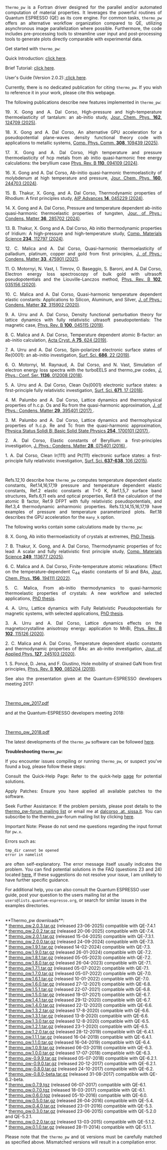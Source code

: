 <p align="justify"> 
<code>Thermo_pw</code> is a Fortran driver designed for the parallel and/or automated computation of material properties. It leverages the powerful routines of Quantum ESPRESSO (QE) as its core engine. For common tasks, <code>thermo_pw</code> offers an alternative workflow organization compared to QE, utilizing asynchronous image parallelization where possible. Furthermore, the code includes pre-processing tools to streamline user input and post-processing tools to generate plots directly comparable with experimental data.</p>

<p align="justify">Get started with <code>thermo_pw</code>:</p>
Quick Introduction: <a href="https://dalcorso.github.io/thermo_pw/thermo_pw_help.html"> click here</a>.

Brief Tutorial: <a href="https://people.sissa.it/dalcorso/thermo_pw/tutorial/tutorial.html"> click here</a>.

User's Guide (Version 2.0.2):<a href="https://people.sissa.it/dalcorso/thermo_pw/user_guide/index.html"> click here</a>.
<br>
<p align="justify">Currently, there is no dedicated publication for citing <code>thermo_pw</code>. If you wish to reference it in your work, please cite this webpage.</p>

<p align="justify">The following publications describe new
features implemented in <code>thermo_pw</code>:</p>

<p align="justify">
19. X. Gong and A. Dal Corso,
High-pressure and high-temperature thermoelasticity of tantalum: 
an ab-initio study,
<a href="https://doi.org/10.1063/5.0258989">
Jour. Chem. Phys. <b>162</b>, 124709 (2025)</a>.</p>
<p align="justify">
18. X. Gong and A. Dal Corso,
An alternative GPU acceleration for a pseudopotential plane-waves 
density functional theory code with applications to metallic systems,
<a href="https://arxiv.org/abs/2412.01695">
Comp. Phys. Comm. <b>308</b>, 109439 (2025)</a>.</p>
<p align="justify">
17. X. Gong and A. Dal Corso,
High temperature and pressure thermoelasticity of hcp metals from 
ab initio quasi-harmonic free energy calculations: the beryllium case
<a href="https://journals.aps.org/prb/abstract/10.1103/PhysRevB.110.094109">
Phys. Rev. B <b>110</b>, 094109 (2024)</a>.</p>
<p align="justify">
16. X. Gong and A. Dal Corso,
Ab-initio quasi-harmonic thermoelasticity of molybdenum at 
high temperature and pressure,
<a href="https://pubs.aip.org/aip/jcp/article/160/24/244703/3299207/Ab-initio-quasi-harmonic-thermoelasticity-of">
Jour. Chem. Phys. <b>160</b>, 244703 (2024)</a>.</p>
<p align="justify">
15. B. Thakur, X. Gong, and A. Dal Corso,
Thermodynamic properties of Rhodium: A first principles study,
<a href="https://doi.org/10.1063/5.0203098"> AIP Advances <b>14</b>, 
045229 (2024)</a>.</p>
<p align="justify">
14. X. Gong and A. Dal Corso,
Pressure and temperature dependent ab-initio
quasi-harmonic thermoelastic properties of tungsten,
<a href="https://iopscience.iop.org/article/10.1088/1361-648X/ad3ac3">
Jour. of Phys.: Condens. Matter <b>36</b>, 285702 (2024)</a>.</p>
<p align="justify">
13. B. Thakur, X. Gong and A. Dal Corso,
Ab initio thermodynamic properties of Iridium: A high-pressure and high-temperature study,
<a href="https://doi.org/10.1016/j.commatsci.2024.112797">
Comp. Materials Science <B>234</B>, 112797 (2024)</a>.</p>
<p align="justify">
12. C. Malica and A. Dal Corso,
Quasi-harmonic thermoelasticity of palladium, platinum, copper and gold
from first principles,
<a href="https://iopscience.iop.org/article/10.1088/1361-648X/ac2041">
J. of Phys.: Condens. Matter <B>33</B>, 475901 (2021)</a>.</p>
<p align="justify">
11. O. Motornyi, N. Vast, I. Timrov, O. Baseggio, S. Baroni, and A. Dal Corso,
Electron energy loss spectroscopy of bulk gold with ultrasoft pseudopotentials and the Liouville-Lanczos method,
<a href="https://journals.aps.org/prb/abstract/10.1103/PhysRevB.102.035156">
Phys. Rev. B <B>102</B>, 035156 (2020)</a>.</p>
<p align="justify">
10. C. Malica and A. Dal Corso,
Quasi-harmonic temperature dependent elastic constants: Applications 
to Silicon, Aluminum, and Silver,
<a href="https://iopscience.iop.org/article/10.1088/1361-648X/ab8426/meta">
J. of Phys.: Condens. Matter <B>32</B>, 315902 (2020)</a>.</p>
<p align="justify">
9. A. Urru and A. Dal Corso,
Density functional perturbation theory for lattice dynamics with fully
relativistic ultrasoft pseudopotentials: The magnetic case,
<a href="https://journals.aps.org/prb/abstract/10.1103/PhysRevB.100.045115">Phys. Rev. B <B>100</B>, 045115 (2019)</a>.</p>
<p align="justify">
8. C. Malica and A. Dal Corso,
Temperature dependent atomic B-factor: an ab-initio calculation,
<a href="https://doi.org/10.1107/S205327331900514X">Acta Cryst. A <B>75</B>, 624 (2019)</a>.</p>
<p align="justify">
7. A. Urru and A. Dal Corso,
Spin-polarized electronic surface states of Re(0001): an ab-initio investigation,
<a href="https://doi.org/10.1016/j.susc.2019.03.008">Surf. Sci. <B>686</B>, 22 (2019)</a>.</p>
<p align="justify">
6. O. Motornyi, M. Raynaud, A. Dal Corso, and N. Vast,
Simulation of electron energy loss spectra with the turboEELS and
thermo&#95;pw codes,
<a href="https://iopscience.iop.org/article/10.1088/1742-6596/1136/1/012008/meta">J. Phys.: Conf. Ser. <B>1136</B>, 012008 (2018)</a>.</p>
<p align="justify">
5. A. Urru and A. Dal Corso,
Clean Os(0001) electronic surface states: a first-principle fully relativistic investigation,
<a href="https://www.sciencedirect.com/science/article/pii/S0039602817309469">Surf. Sci. <B> 671</B>, 17 (2018)</a>.</p>
<p align="justify">
4. M. Palumbo and A. Dal Corso,
Lattice dynamics and thermophysical properties of h.c.p. Os and Ru from
the quasi-harmonic approximation,
<a href="http://iopscience.iop.org/article/10.1088/1361-648X/aa7dca">
J. of Phys.: Condens. Matter <B>29</B>, 395401 (2017)
</a>.</p>
<p align="justify">
3. M. Palumbo and A. Dal Corso,
Lattice dynamics and thermophysical properties of h.c.p. Re and Tc from
the quasi-harmonic approximation,
<a href="http://dx.doi.org/10.1002/pssb.201700101">Physica Status Solidi B:
Basic Solid State Physics <B>254</B>, 1700101 (2017)
</a>.</p>
<p align="justify">
2. A. Dal Corso,
Elastic constants of Beryllium: a first-principles investigation,
<a href="http://dx.doi.org/10.1088/0953-8984/28/7/075401"> J. Phys.: Condens. Matter <B>28</B>, 075401 (2016) </a>.</p>
<p align="justify">
1. A. Dal Corso,
Clean Ir(111) and Pt(111) electronic surface states: a first-principle fully relativistic investigation,
<a href="http://www.sciencedirect.com/science/article/pii/S0039602815000734"> Surf. Sci. <B>637-638</B>, 106 (2015)</a>.</p>
<br>
<p align="justify">Refs.12,10 describe how <code>thermo_pw</code> computes temperature
dependent elastic constants, Ref.14,16,17,19 pressure and temperature dependent
elastic constants, Ref.2 elastic constants at T=0 K,
Ref.1,5,7 surface band structures, Refs.6,11 eels and optical properties,
Ref.8 the calculation of the atomic B factor,
Ref.9 DFPT with fully relativistic pseudopotentials, and Ref.3,4
thermodynamic anharmonic properties. Refs.13,14,15,16,17,19 have examples of 
pressure and temperature parameterized plots.
Ref.18 describes the GPU acceleration for the <code>many_k</code> option.</p>

<p align="justify">The following works contain some calculations made by <code>thermo_pw</code>:</p>
<p align="justify">
8. X. Gong, Ab initio thermoelasticity of crystals at extremes,
<a href="https://iris.sissa.it/handle/20.500.11767/143090">PhD Thesis</a>.</p>
<p align="justify">
7. B. Thakur, X. Gong, and A. Dal Corso,
Thermodynamic properties of fcc lead: A scalar and fully 
relativistic first principle study,
<a href="https://doi.org/10.1016/j.commatsci.2025.113677">
Comp. Materials Science <b>249</b>, 113677 (2025)</a>.</p>
<p align="justify">
6. C. Malica and A. Dal Corso,
Finite-temperature atomic relaxations: Effect on the temperature-dependent C<sub>44</sub> elastic constants of Si and BAs,
<a href="https://doi.org/10.1063/5.0093376">
Jour. Chem. Phys. <B>156</B>, 194111 (2022)</a>.</p> 
<p align="justify">
5. C. Malica,
From ab-initio thermodynamics to quasi-harmonic thermoelastic properties 
of crystals: A new workflow and selected applications,
<a href="https://iris.sissa.it/retrieve/handle/20.500.11767/125489/148394/Cristiano_Malica_Thesis.pdf">PhD thesis</a>.</p>
<p align="justify">
4. A. Urru,
Lattice dynamics with Fully Relativistic Pseudopotentials for magnetic systems,
with selected applications,
<a href="https://iris.sissa.it/handle/20.500.11767/115671#.X8uStKYo-cM">PhD thesis</a>.</p>
<p align="justify">
3. A. Urru and A. Dal Corso,
Lattice dynamics effects on the magnetocrystalline anisotropy
energy: application to MnBi,
<a href="https://journals.aps.org/prb/abstract/10.1103/PhysRevB.102.115126">
Phys. Rev. B <B>102</B>, 115126 (2020)</a>.</p>
<p align="justify">
2. C. Malica and A. Dal Corso,
Temperature dependent elastic constants and thermodynamic properties 
of BAs: an ab-initio investigation, 
<a href="https://aip.scitation.org/doi/10.1063/5.0011111">
Jour. of Applied Phys. <B>127</B>, 245103 (2020)</a>.</p>
<p align="justify">
1. S. Poncé, D. Jena, and F. Giustino,
Hole mobility of strained GaN from first principles,
<a href="https://journals.aps.org/prb/abstract/10.1103/PhysRevB.100.085204">
Phys. Rev. B <B>100</B>, 085204 (2019)</a>.</p>
<p align="justify">
See also the presentation given at the Quantum-ESPRESSO developers meeting 2017:</p>
<br>
<p align="justify">
<a href="https://people.sissa.it/~dalcorso/thermo_pw_2017.pdf">Thermo_pw_2017.pdf</a></p>
<p align="justify">
and at the Quantum-ESPRESSO developers meeting 2018:</p>
<br>
<p align="justify">
<a href="https://people.sissa.it/~dalcorso/thermo_pw_2018.pdf">Thermo_pw_2018.pdf</a></p>

<p align="justify">
The latest developments of the <code>thermo_pw</code> software can be
followed <a href="https://github.com/dalcorso/thermo_pw/commits/master">here</a>.</p>

**Troubleshooting <code>thermo_pw</code>:**

<p align="justify">If you encounter issues compiling or running <code>thermo_pw</code>, or suspect you've found a bug, please follow these steps:</p>

<p align="justify">
Consult the Quick-Help Page: Refer to the quick-help <a href="https://dalcorso.github.io/thermo_pw/thermo_pw_help.html"> page</a> for potential solutions.</p>

<p align="justify">
Apply Patches: Ensure you have applied all available patches to the software.</p>

<p align="justify">
Seek Further Assistance: If the problem persists, please post details to the <a href="mailto:thermo_pw-forum@lists.quantum-espresso.org">thermo_pw-forum mailing list</a> or email me at <a href="mailto:dalcorso .at. sissa.it">dalcorso .at. sissa.it</a>. You can subscribe to the thermo_pw-forum mailing list by clicking <a href="https://lists.quantum-espresso.org/mailman/listinfo/thermo_pw-forum">here</a>.</p>

<p align="justify">Important Note: Please do not send me questions regarding the input format for <code>pw.x</code>.</p>

<p align="justify">Errors such as:</p>

    tmp_dir cannot be opened
    error in namelist

<p align="justify">are often self-explanatory. The error message itself usually indicates the problem. You can find potential solutions in the FAQ (questions 23 and 24) located <a href="https://dalcorso.github.io/thermo_pw/thermo_pw_help.html">here.</a> If these suggestions do not resolve your issue, I am unlikely to have further specific guidance.</p>

<p aling="justify"> For additional help, you can also consult the Quantum ESPRESSO user guide, post your question to the users mailing list at the <code>users@lists.quantum-espresso.org</code>, or search for similar issues in the examples directories.</p>
<br>
**Thermo_pw downloads**:
<br>
* <a href="http://people.sissa.it/%7Edalcorso/thermo_pw/thermo_pw.2.0.3.tar.gz">
thermo_pw.2.0.3.tar.gz</a>  (released 23-06-2025) compatible with QE-7.4.1
<br>
* <a href="http://people.sissa.it/%7Edalcorso/thermo_pw/thermo_pw.2.0.2.tar.gz">
thermo_pw.2.0.2.tar.gz</a>  (released 20-06-2025) compatible with QE-7.4.
<br>
* <a href="http://people.sissa.it/%7Edalcorso/thermo_pw/thermo_pw.2.0.1.tar.gz">
thermo_pw.2.0.1.tar.gz</a>  (released 15-04-2025) compatible with QE-7.3.1.
<br>
* <a href="http://people.sissa.it/%7Edalcorso/thermo_pw/thermo_pw.2.0.0.tar.gz">
thermo_pw.2.0.0.tar.gz</a>  (released 24-09-2024) compatible with QE-7.3.
<br>
* <a href="http://people.sissa.it/%7Edalcorso/thermo_pw/thermo_pw.1.9.1.tar.gz">
thermo_pw.1.9.1.tar.gz</a>  (released 14-02-2024) compatible with QE-7.3.
<br>
* <a href="http://people.sissa.it/%7Edalcorso/thermo_pw/thermo_pw.1.9.0.tar.gz">
thermo_pw.1.9.0.tar.gz</a>  (released 26-01-2024) compatible with QE-7.2.
<br>
* <a href="http://people.sissa.it/%7Edalcorso/thermo_pw/thermo_pw.1.8.1.tar.gz">
thermo_pw.1.8.1.tar.gz</a>  (released 05-05-2023) compatible with QE-7.2.
<br>
* <a href="http://people.sissa.it/%7Edalcorso/thermo_pw/thermo_pw.1.8.0.tar.gz">
thermo_pw.1.8.0.tar.gz</a>  (released 26-04-2023) compatible with QE-7.1.
<br>
* <a href="http://people.sissa.it/%7Edalcorso/thermo_pw/thermo_pw.1.7.1.tar.gz">
thermo_pw.1.7.1.tar.gz</a>  (released 05-07-2022) compatible with QE-7.1.
<br>
* <a href="http://people.sissa.it/%7Edalcorso/thermo_pw/thermo_pw.1.7.0.tar.gz">
thermo_pw.1.7.0.tar.gz</a>  (released 05-07-2022) compatible with QE-7.0.
<br>
* <a href="http://people.sissa.it/%7Edalcorso/thermo_pw/thermo_pw.1.6.1.tar.gz">
thermo_pw.1.6.1.tar.gz</a>  (released 10-01-2022) compatible with QE-7.0.
<br>
* <a href="http://people.sissa.it/%7Edalcorso/thermo_pw/thermo_pw.1.6.0.tar.gz">
thermo_pw.1.6.0.tar.gz</a>  (released 27-12-2021) compatible with QE-6.8.
<br>
* <a href="http://people.sissa.it/%7Edalcorso/thermo_pw/thermo_pw.1.5.1.tar.gz">
thermo_pw.1.5.1.tar.gz</a>  (released 22-07-2021) compatible with QE-6.8.
<br>
* <a href="http://people.sissa.it/%7Edalcorso/thermo_pw/thermo_pw.1.5.0.tar.gz">
thermo_pw.1.5.0.tar.gz</a>  (released 19-07-2021) compatible with QE-6.7.
<br>
* <a href="http://people.sissa.it/%7Edalcorso/thermo_pw/thermo_pw.1.4.1.tar.gz">
thermo_pw.1.4.1.tar.gz</a>  (released 29-12-2020) compatible with QE-6.7.
<br>
* <a href="http://people.sissa.it/%7Edalcorso/thermo_pw/thermo_pw.1.4.0.tar.gz">
thermo_pw.1.4.0.tar.gz</a>  (released 22-12-2020) compatible with QE-6.6.
<br>
* <a href="http://people.sissa.it/%7Edalcorso/thermo_pw/thermo_pw.1.3.2.tar.gz">
thermo_pw.1.3.2.tar.gz</a>  (released 17-8-2020) compatible with QE-6.6.
<br>
* <a href="http://people.sissa.it/%7Edalcorso/thermo_pw/thermo_pw.1.3.1.tar.gz">
thermo_pw.1.3.1.tar.gz</a>  (released 13-8-2020) compatible with QE-6.6.
<br>
* <a href="http://people.sissa.it/%7Edalcorso/thermo_pw/thermo_pw.1.3.0.tar.gz">
thermo_pw.1.3.0.tar.gz</a>  (released 12-8-2020) compatible with QE-6.5.
<br>
* <a href="http://people.sissa.it/%7Edalcorso/thermo_pw/thermo_pw.1.2.1.tar.gz">
thermo_pw.1.2.1.tar.gz</a>  (released 23-1-2020) compatible with QE-6.5.
<br>
* <a href="http://people.sissa.it/%7Edalcorso/thermo_pw/thermo_pw.1.2.0.tar.gz">
thermo_pw.1.2.0.tar.gz</a>  (released 28-12-2019) compatible with QE-6.4.1.
<br>
* <a href="http://people.sissa.it/%7Edalcorso/thermo_pw/thermo_pw.1.1.1.tar.gz">
thermo_pw.1.1.1.tar.gz</a>  (released 16-04-2019) compatible with QE-6.4.1.
<br>
* <a href="http://people.sissa.it/%7Edalcorso/thermo_pw/thermo_pw.1.1.0.tar.gz">
thermo_pw.1.1.0.tar.gz</a>  (released 16-04-2019) compatible with QE-6.4.
<br>
* <a href="http://people.sissa.it/%7Edalcorso/thermo_pw/thermo_pw.1.0.9.tar.gz">
thermo_pw.1.0.9.tar.gz</a>  (released 06-03-2019) compatible with QE-6.3.
<br>
* <a href="http://people.sissa.it/%7Edalcorso/thermo_pw/thermo_pw.1.0.0.tar.gz">
thermo_pw.1.0.0.tar.gz</a>  (released 17-07-2018) compatible with QE-6.3.
<br>
* <a href="http://people.sissa.it/%7Edalcorso/thermo_pw/thermo_pw-0.9.9.tar.gz">
thermo_pw-0.9.9.tar.gz</a>  (released 05-07-2018) compatible with QE-6.2.1.
<br>
* <a href="http://people.sissa.it/%7Edalcorso/thermo_pw/thermo_pw-0.9.0.tar.gz">
thermo_pw-0.9.0.tar.gz</a>  (released 20-12-2017) compatible with QE-6.2.1.
<br>
* <a href="http://people.sissa.it/%7Edalcorso/thermo_pw/thermo_pw-0.8.0.tgz">
thermo_pw-0.8.0.tar.gz</a>  (released 24-10-2017) compatible with QE-6.2.
<br>
* <a href="http://people.sissa.it/%7Edalcorso/thermo_pw/thermo_pw-0.8.0-beta.tgz">
thermo_pw-0.8.0-beta.tar.gz</a>  (released 31-08-2017) compatible with QE-6.2-beta.
<br>
* <a href="http://people.sissa.it/%7Edalcorso/thermo_pw/thermo_pw.0.7.9.tgz">
thermo_pw.0.7.9.tgz</a>  (released 06-07-2017) compatible with QE-6.1.
<br>
* <a href="http://people.sissa.it/%7Edalcorso/thermo_pw/thermo_pw.0.7.0.tgz">
thermo_pw.0.7.0.tgz</a>  (released 18-03-2017) compatible with QE-6.1.
<br>
* <a href="http://people.sissa.it/%7Edalcorso/thermo_pw/thermo_pw.0.6.0.tgz">
thermo_pw.0.6.0.tgz</a>  (released 05-10-2016) compatible with QE-6.0.
<br>
* <a href="http://people.sissa.it/%7Edalcorso/thermo_pw/thermo_pw.0.5.0.tar.gz">
thermo_pw.0.5.0.tar.gz</a>  (released 26-04-2016) compatible with QE-5.4.
<br>
* <a href="http://people.sissa.it/%7Edalcorso/thermo_pw/thermo_pw.0.4.0.tar.gz">
thermo_pw.0.4.0.tar.gz</a>  (released 23-01-2016) compatible with QE-5.3.
<br>
* <a href="http://people.sissa.it/%7Edalcorso/thermo_pw/thermo_pw.0.3.0.tar.gz">
thermo_pw.0.3.0.tar.gz</a>  (released 23-06-2015) compatible with QE-5.2.0 and QE-5.2.1.
<br>
* <a href="http://people.sissa.it/%7Edalcorso/thermo_pw/thermo_pw.0.2.0.tar.gz">
thermo_pw.0.2.0.tar.gz</a>   (released 13-03-2015) compatible with QE-5.1.2.
<br>
* <a href="http://people.sissa.it/%7Edalcorso/thermo_pw/thermo_pw.0.1.0.tar.gz">
thermo_pw.0.1.0.tar.gz</a>   (released 28-11-2014) compatible with QE-5.1.1.
<br>
<p align="justify">
Please note that the <code>thermo_pw</code> and <code>QE</code> versions must be carefully matched as specified above. Mismatched versions will result in a compilation error.</p>
